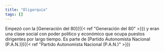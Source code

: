 ```yaml
---
title: "Oligarquía"
tags: []
---
```

Empezó con la [Generación del 80]({{< ref "Generación del 80" >}}) y eran una clase social con poder político y económico que ocupa puestos dirigentes por largo tiempo. Es parte de [Partido Autonomista Nacional (P.A.N.)]({{< ref "Partido Autonomista Nacional (P.A.N.)" >}})